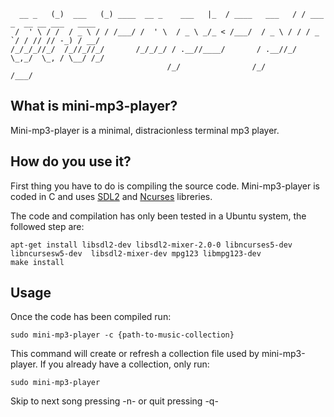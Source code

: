 ```
  __ _   (_)  ___   (_) ____  __ _    ___   |_  / ____   ___   / / ___ _  __ __ ___   ____
 /  ' \ / /  / _ \ / / /___/ /  ' \  / _ \ _/_ < /___/  / _ \ / / / _ `/ / // // -_) / __/
/_/_/_//_/  /_//_//_/       /_/_/_/ / .__//____/       / .__//_/  \_,_/  \_, / \__/ /_/   
                                   /_/                /_/               /___/             

```
## What is mini-mp3-player?
Mini-mp3-player is a minimal, distracionless terminal mp3 player.

## How do you use it?
First thing you have to do is compiling the source code. Mini-mp3-player is coded in C and uses [SDL2](https://www.libsdl.org/download-2.0.php) and [Ncurses](https://invisible-mirror.net/archives/ncurses/) libreries.
 
The code and compilation has only been tested in a Ubuntu system, the followed step are:
```
apt-get install libsdl2-dev libsdl2-mixer-2.0-0 libncurses5-dev libncursesw5-dev  libsdl2-mixer-dev mpg123 libmpg123-dev
make install
```

## Usage
Once the code has been compiled run:
```
sudo mini-mp3-player -c {path-to-music-collection}
```
This command will create or refresh a collection file used by mini-mp3-player.
If you already have a collection, only run:
```
sudo mini-mp3-player
```

Skip to next song pressing -n- or quit pressing -q-
